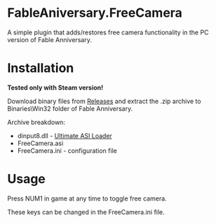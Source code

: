 # FableAniversary.FreeCamera

A simple plugin that adds/restores free camera functionality in the PC version of Fable Anniversary.

# Installation

**Tested only with Steam version!**

Download binary files from [Releases](https://github.com/ermaccer/FableAnniversary.FreeCamera/releases) and extract the .zip
archive to Binaries\Win32 folder of Fable Anniversary.

Archive breakdown:

 - dinput8.dll - [Ultimate ASI Loader](https://github.com/ThirteenAG/Ultimate-ASI-Loader/)
 - FreeCamera.asi
 - FreeCamera.ini - configuration file

# Usage

Press NUM1 in game at any time to toggle free camera.

These keys can be changed in the FreeCamera.ini file.
